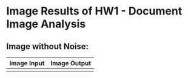 # Image Results of HW1 - Document Image Analysis

## Image without Noise:

Image Input                |  Image Output
:-------------------------:|:-------------------------:
[]("dataset/4_original.png")   |  []("results/4_original_res.png")